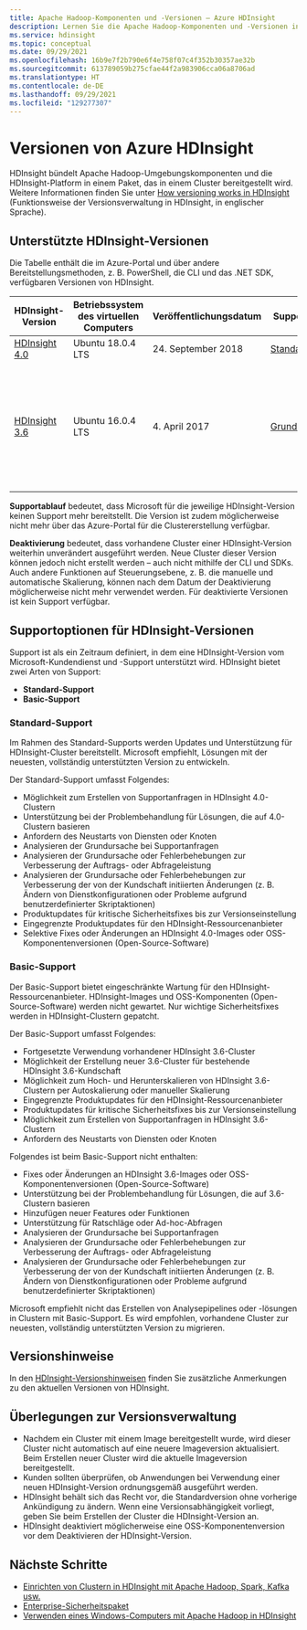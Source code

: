 ```yaml
---
title: Apache Hadoop-Komponenten und -Versionen – Azure HDInsight
description: Lernen Sie die Apache Hadoop-Komponenten und -Versionen in Azure HDInsight kennen.
ms.service: hdinsight
ms.topic: conceptual
ms.date: 09/29/2021
ms.openlocfilehash: 16b9e7f2b790e6f4e758f07c4f352b30357ae32b
ms.sourcegitcommit: 613789059b275cfae44f2a983906cca06a8706ad
ms.translationtype: HT
ms.contentlocale: de-DE
ms.lasthandoff: 09/29/2021
ms.locfileid: "129277307"
---
```

# <a name="azure-hdinsight-versions"></a>Versionen von Azure HDInsight

HDInsight bündelt Apache Hadoop-Umgebungskomponenten und die HDInsight-Platform in einem Paket, das in einem Cluster bereitgestellt wird. Weitere Informationen finden Sie unter [How versioning works in HDInsight](hdinsight-overview-versioning.md) (Funktionsweise der Versionsverwaltung in HDInsight, in englischer Sprache).

## <a name="supported-hdinsight-versions"></a>Unterstützte HDInsight-Versionen

Die Tabelle enthält die im Azure-Portal und über andere Bereitstellungsmethoden, z. B. PowerShell, die CLI und das .NET SDK, verfügbaren Versionen von HDInsight.

| HDInsight-Version | Betriebssystem des virtuellen Computers | Veröffentlichungsdatum| Supporttyp | Supportablaufdatum | Deaktivierungstermin | Hochverfügbarkeit |
| --- | --- | --- | --- | --- | --- | ---|
| [HDInsight 4.0](hdinsight-40-component-versioning.md) |Ubuntu 18.0.4 LTS |24. September 2018 | [Standard](hdinsight-component-versioning.md#support-options-for-hdinsight-versions) | | |Ja |
| [HDInsight 3.6](hdinsight-36-component-versioning.md) |Ubuntu 16.0.4 LTS |4\. April 2017      | [Grundlegend](hdinsight-component-versioning.md#support-options-for-hdinsight-versions) | Der Standard-Support ist am 30. Juni 2021 für alle Clustertypen abgelaufen.<br> Der Basic-Support läuft am 3. April 2022 aus. Weitere Informationen zum Clustertyp finden Sie unter [HDInsight 3.6-Komponentenversionen](hdinsight-36-component-versioning.md). |4\. April 2022 |Ja |

**Supportablauf** bedeutet, dass Microsoft für die jeweilige HDInsight-Version keinen Support mehr bereitstellt. Die Version ist zudem möglicherweise nicht mehr über das Azure-Portal für die Clustererstellung verfügbar.

**Deaktivierung** bedeutet, dass vorhandene Cluster einer HDInsight-Version weiterhin unverändert ausgeführt werden. Neue Cluster dieser Version können jedoch nicht erstellt werden – auch nicht mithilfe der CLI und SDKs. Auch andere Funktionen auf Steuerungsebene, z. B. die manuelle und automatische Skalierung, können nach dem Datum der Deaktivierung möglicherweise nicht mehr verwendet werden. Für deaktivierte Versionen ist kein Support verfügbar.

## <a name="support-options-for-hdinsight-versions"></a>Supportoptionen für HDInsight-Versionen

Support ist als ein Zeitraum definiert, in dem eine HDInsight-Version vom Microsoft-Kundendienst und -Support unterstützt wird. HDInsight bietet zwei Arten von Support: 
- **Standard-Support**
- **Basic-Support**

### <a name="standard-support"></a>Standard-Support

Im Rahmen des Standard-Supports werden Updates und Unterstützung für HDInsight-Cluster bereitstellt. Microsoft empfiehlt, Lösungen mit der neuesten, vollständig unterstützten Version zu entwickeln. 

Der Standard-Support umfasst Folgendes:
- Möglichkeit zum Erstellen von Supportanfragen in HDInsight 4.0-Clustern
- Unterstützung bei der Problembehandlung für Lösungen, die auf 4.0-Clustern basieren 
- Anfordern des Neustarts von Diensten oder Knoten
- Analysieren der Grundursache bei Supportanfragen
- Analysieren der Grundursache oder Fehlerbehebungen zur Verbesserung der Auftrags- oder Abfrageleistung
- Analysieren der Grundursache oder Fehlerbehebungen zur Verbesserung der von der Kundschaft initiierten Änderungen (z. B. Ändern von Dienstkonfigurationen oder Probleme aufgrund benutzerdefinierter Skriptaktionen)
- Produktupdates für kritische Sicherheitsfixes bis zur Versionseinstellung
- Eingegrenzte Produktupdates für den HDInsight-Ressourcenanbieter
- Selektive Fixes oder Änderungen an HDInsight 4.0-Images oder OSS-Komponentenversionen (Open-Source-Software)

### <a name="basic-support"></a>Basic-Support

Der Basic-Support bietet eingeschränkte Wartung für den HDInsight-Ressourcenanbieter. HDInsight-Images und OSS-Komponenten (Open-Source-Software) werden nicht gewartet. Nur wichtige Sicherheitsfixes werden in HDInsight-Clustern gepatcht. 

Der Basic-Support umfasst Folgendes:
- Fortgesetzte Verwendung vorhandener HDInsight 3.6-Cluster
- Möglichkeit der Erstellung neuer 3.6-Cluster für bestehende HDInsight 3.6-Kundschaft
- Möglichkeit zum Hoch- und Herunterskalieren von HDInsight 3.6-Clustern per Autoskalierung oder manueller Skalierung
- Eingegrenzte Produktupdates für den HDInsight-Ressourcenanbieter
- Produktupdates für kritische Sicherheitsfixes bis zur Versionseinstellung
- Möglichkeit zum Erstellen von Supportanfragen in HDInsight 3.6-Clustern
- Anfordern des Neustarts von Diensten oder Knoten

Folgendes ist beim Basic-Support nicht enthalten:
- Fixes oder Änderungen an HDInsight 3.6-Images oder OSS-Komponentenversionen (Open-Source-Software)
- Unterstützung bei der Problembehandlung für Lösungen, die auf 3.6-Clustern basieren 
- Hinzufügen neuer Features oder Funktionen
- Unterstützung für Ratschläge oder Ad-hoc-Abfragen
- Analysieren der Grundursache bei Supportanfragen
- Analysieren der Grundursache oder Fehlerbehebungen zur Verbesserung der Auftrags- oder Abfrageleistung
- Analysieren der Grundursache oder Fehlerbehebungen zur Verbesserung der von der Kundschaft initiierten Änderungen (z. B. Ändern von Dienstkonfigurationen oder Probleme aufgrund benutzerdefinierter Skriptaktionen)

Microsoft empfiehlt nicht das Erstellen von Analysepipelines oder -lösungen in Clustern mit Basic-Support. Es wird empfohlen, vorhandene Cluster zur neuesten, vollständig unterstützten Version zu migrieren. 

## <a name="release-notes"></a>Versionshinweise

In den [HDInsight-Versionshinweisen](hdinsight-release-notes.md) finden Sie zusätzliche Anmerkungen zu den aktuellen Versionen von HDInsight.

## <a name="versioning-considerations"></a>Überlegungen zur Versionsverwaltung
- Nachdem ein Cluster mit einem Image bereitgestellt wurde, wird dieser Cluster nicht automatisch auf eine neuere Imageversion aktualisiert. Beim Erstellen neuer Cluster wird die aktuelle Imageversion bereitgestellt.
- Kunden sollten überprüfen, ob Anwendungen bei Verwendung einer neuen HDInsight-Version ordnungsgemäß ausgeführt werden.
- HDInsight behält sich das Recht vor, die Standardversion ohne vorherige Ankündigung zu ändern. Wenn eine Versionsabhängigkeit vorliegt, geben Sie beim Erstellen der Cluster die HDInsight-Version an.
- HDInsight deaktiviert möglicherweise eine OSS-Komponentenversion vor dem Deaktivieren der HDInsight-Version.

## <a name="next-steps"></a>Nächste Schritte

- [Einrichten von Clustern in HDInsight mit Apache Hadoop, Spark, Kafka usw.](hdinsight-hadoop-provision-linux-clusters.md)
- [Enterprise-Sicherheitspaket](./enterprise-security-package.md)
- [Verwenden eines Windows-Computers mit Apache Hadoop in HDInsight](hdinsight-hadoop-windows-tools.md)
